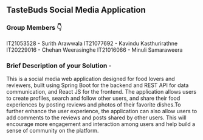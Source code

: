 ## TasteBuds Social Media Application

### Group Members :point_down:
IT21053528 - Surith Arawwala
IT21077692 - Kavindu Kasthurirathne
IT20229016 - Chehan Weerasinghe
IT21016066 - Minuli Samaraweera

### Brief Description of your Solution - 
This is a social media web application designed for food lovers and reviewers, built using Spring Boot for the backend and REST API for data communication, and React JS 
for the frontend. The application allows users to create profiles, search and follow other users, and share their food experiences by posting reviews and photos of their 
favorite dishes.To further enhance the user experience, the application can also allow users to add comments to the reviews and posts shared by other users. This will 
encourage more engagement and interaction among users and help build a sense of community on the platform.
